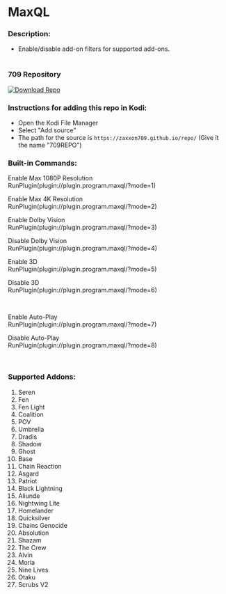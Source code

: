 # MaxQL

### Description:
- Enable/disable add-on filters for supported add-ons.<br><br>

### 709 Repository
[![Download Repo](https://img.shields.io/badge/Download-Repo-blue.svg?style=for-the-badge)](https://raw.githubusercontent.com/Zaxxon709/nexus/main/repository.709-1.0.zip)

### Instructions for adding this repo in Kodi:

<ul>
    <li>Open the Kodi File Manager</li>
    <li>Select "Add source"</li>
    <li>The path for the source is <code>https://zaxxon709.github.io/repo/</code> (Give it the name "709REPO")</li>
</ul> 

### Built-in Commands:
<p>Enable Max 1080P Resolution<br>
RunPlugin(plugin://plugin.program.maxql/?mode=1)</p>

<p>Enable Max 4K Resolution<br>
RunPlugin(plugin://plugin.program.maxql/?mode=2)</p>

<p>Enable Dolby Vision<br>
RunPlugin(plugin://plugin.program.maxql/?mode=3)</p>

<p>Disable Dolby Vision<br>
RunPlugin(plugin://plugin.program.maxql/?mode=4)</p>

<p>Enable 3D<br>
RunPlugin(plugin://plugin.program.maxql/?mode=5)</p>

<p>Disable 3D<br>
RunPlugin(plugin://plugin.program.maxql/?mode=6)</p><br>

<p>Enable Auto-Play<br>
RunPlugin(plugin://plugin.program.maxql/?mode=7)</p>

<p>Disable Auto-Play<br>
RunPlugin(plugin://plugin.program.maxql/?mode=8)</p><br>


### Supported Addons:

1.  Seren<br>
2.  Fen<br>
3.  Fen Light<br>
4.  Coalition<br>
5.  POV<br>                  
6.  Umbrella<br>
7.  Dradis<br>
8.  Shadow<br>
9.  Ghost<br>
10. Base<br>        
11. Chain Reaction<br>
12. Asgard<br>
13. Patriot<br>
14. Black Lightning<br>
15. Aliunde<br>
16. Nightwing Lite<br>
17. Homelander<br>
18. Quicksilver<br>
19. Chains Genocide<br>
20. Absolution<br>      
21. Shazam<br>
22. The Crew<br>              
23. Alvin<br>
24. Moria<br>
25. Nine Lives<br>
26. Otaku<br>
27. Scrubs V2